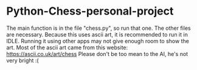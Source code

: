 # Python-Chess-personal-project
The main function is in the file "chess.py", so run that one. The other files are necessary.
Because this uses ascii art, it is recommended to run it in IDLE. Running it using other apps may not give enough room to show the art.
Most of the ascii art came from this website: https://ascii.co.uk/art/chess
Please don't be too mean to the AI, he's not very bright :(
